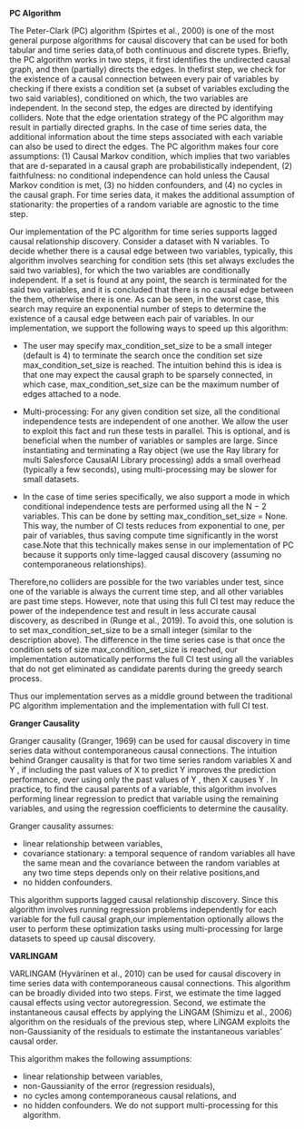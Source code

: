 **PC Algorithm**

The Peter-Clark (PC) algorithm (Spirtes et al., 2000) is one of the most general purpose algorithms for causal discovery that can be used for both tabular and time series data,of both continuous and discrete types. Briefly, the PC algorithm works in two steps, it first identifies the undirected causal graph, and then (partially) directs the edges. In thefirst step, we check for the existence of a causal connection between every pair of variables by checking if there exists a condition set (a subset of variables excluding the two said
variables), conditioned on which, the two variables are independent. In the second step, the edges are directed by identifying colliders. Note that the edge orientation strategy of the PC algorithm may result in partially directed graphs. In the case of time series data, the
additional information about the time steps associated with each variable can also be used to direct the edges.
The PC algorithm makes four core assumptions: (1) Causal Markov condition, which implies that two variables that are d-separated in a causal graph are probabilistically independent, (2) faithfulness: no conditional independence can hold unless the Causal Markov condition is met, (3) no hidden confounders, and (4) no cycles in the causal graph. For time series data, it makes the additional assumption of stationarity: the properties of a random variable are agnostic to the time step.


Our implementation of the PC algorithm for time series supports lagged causal relationship discovery. Consider a dataset with N variables. To decide whether there is a causal edge between two variables, typically, this algorithm involves searching for condition sets
(this set always excludes the said two variables), for which the two variables are conditionally independent. If a set is found at any point, the search is terminated for the said two variables, and it is concluded that there is no causal edge between the them, otherwise there is one. As can be seen, in the worst case, this search may require an exponential number of steps to determine the existence of a causal edge between each pair of variables. In our implementation, we support the following ways to speed up this algorithm:

- The user may specify max_condition_set_size to be a small integer (default is 4) to terminate the search once the condition set size max_condition_set_size is reached. The intuition behind this is idea is that one may expect the causal graph to be sparsely connected, in which case, max_condition_set_size can be the maximum number of edges attached to a node.

- Multi-processing: For any given condition set size, all the conditional independence tests are independent of one another. We allow the user to exploit this fact and run these tests in parallel. This is optional, and is beneficial when the number of variables or samples are large. Since instantiating and terminating a Ray object (we use the Ray library for multi Salesforce CausalAI Library processing) adds a small overhead (typically a few seconds), using multi-processing may be slower for small datasets.

- In the case of time series specifically, we also support a mode in which conditional independence tests are performed using all the N − 2 variables. This can be done by setting max_condition_set_size = None. This way, the number of CI tests reduces from exponential to one, per pair of variables, thus saving compute time significantly in the worst case.Note that this technically makes sense in our implementation of PC because it supports only time-lagged causal discovery (assuming no contemporaneous relationships). 

Therefore,no colliders are possible for the two variables under test, since one of the variable is always the current time step, and all other variables are past time steps. However, note that using this full CI test may reduce the power of the independence test and result in less accurate causal discovery, as described in (Runge et al., 2019). To avoid this, one solution is to set
max_condition_set_size to be a small integer (similar to the description above). The difference in the time series case is that once the condition sets of size max_condition_set_size is reached, our implementation automatically performs the full CI test using all the variables that do not get eliminated as candidate parents during the greedy search process.

Thus our implementation serves as a middle ground between the traditional PC algorithm implementation and the implementation with full CI test.

**Granger Causality**

Granger causality (Granger, 1969) can be used for causal discovery in time series data without contemporaneous causal connections. The intuition behind Granger causality is that for two time series random variables X and Y , if including the past values of X to
predict Y improves the prediction performance, over using only the past values of Y , then X causes Y . In practice, to find the causal parents of a variable, this algorithm involves performing linear regression to predict that variable using the remaining variables, and using the regression coefficients to determine the causality.

Granger causality assumes: 

- linear relationship between variables, 
- covariance stationary: a temporal sequence of random variables all have the same mean and the covariance between the random variables at any two time steps depends only on their relative positions,and
- no hidden confounders.

This algorithm supports lagged causal relationship discovery. Since this algorithm involves running regression problems independently for each variable for the full causal graph,our implementation optionally allows the user to perform these optimization tasks using multi-processing for large datasets to speed up causal discovery.

**VARLINGAM**

VARLINGAM (Hyvärinen et al., 2010) can be used for causal discovery in time series data with contemporaneous causal connections. This algorithm can be broadly divided into two steps. First, we estimate the time lagged causal effects using vector autoregression. Second,
we estimate the instantaneous causal effects by applying the LiNGAM (Shimizu et al., 2006) algorithm on the residuals of the previous step, where LiNGAM exploits the non-Gaussianity of the residuals to estimate the instantaneous variables’ causal order.

This algorithm makes the following assumptions: 
- linear relationship between variables, 
- non-Gaussianity of the error (regression residuals), 
- no cycles among contemporaneous causal relations, and 
- no hidden confounders. We do not support multi-processing for this algorithm.
